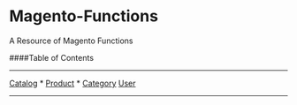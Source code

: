 Magento-Functions
=================

A Resource of Magento Functions


####Table of Contents
***

[Catalog](#catalog)
	* [Product](#product)
	* [Category](#category)
[User](#user)

***
